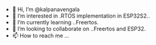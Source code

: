 - 👋 Hi, I’m @kalpanavengala
- 👀 I’m interested in .RTOS implementation in ESP32S2..
- 🌱 I’m currently learning ..Freertos.
- 💞️ I’m looking to collaborate on ..Freertos and ESP32.
- 📫 How to reach me ...

<!---
kalpanavengala/kalpanavengala is a ✨ special ✨ repository because its `README.md` (this file) appears on your GitHub profile.
You can click the Preview link to take a look at your changes.
--->
